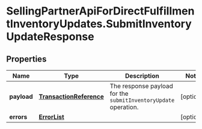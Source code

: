 # SellingPartnerApiForDirectFulfillmentInventoryUpdates.SubmitInventoryUpdateResponse

## Properties
Name | Type | Description | Notes
------------ | ------------- | ------------- | -------------
**payload** | [**TransactionReference**](TransactionReference.md) | The response payload for the `submitInventoryUpdate` operation. | [optional] 
**errors** | [**ErrorList**](ErrorList.md) |  | [optional] 


